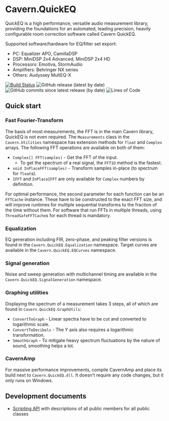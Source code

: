 # Cavern.QuickEQ
QuickEQ is a high performance, versatile audio measurement library, providing
the foundations for an automated, leading precision, heavily configurable
room correction software called Cavern QuickEQ.

Supported software/hardware for EQ/filter set export:
* PC: Equalizer APO, CamillaDSP
* DSP: MiniDSP 2x4 Advanced, MiniDSP 2x4 HD
* Processors: Emotiva, StormAudio
* Amplifiers: Behringer NX series
* Others: Audyssey MultEQ-X

[![Build Status](https://api.travis-ci.com/VoidXH/Cavern.svg?branch=master)](https://app.travis-ci.com/VoidXH/Cavern)
![GitHub release (latest by date)](https://img.shields.io/github/v/release/VoidXH/Cavern)
![GitHub commits since latest release (by date)](https://img.shields.io/github/commits-since/VoidXH/Cavern/latest)
![Lines of Code](https://img.shields.io/tokei/lines/github/VoidXH/Cavern "Lines of Code")

## Quick start
### Fast Fourier-Transform
The basis of most measurements, the FFT is in the main Cavern library, QuickEQ
is not even required. The `Measurements` class in the `Cavern.Utilities`
namespace has extension methods for `float` and `Complex` arrays. The following
FFT operations are available on both of them:
* `Complex[] FFT(samples)` - Get the FFT of the input.
  * To get the spectrum of a real signal, the `FFT1D` method is the fastest.
* `void InPlaceFFT(samples)` - Transform samples in-place (to spectrum for `float`s).
* `IFFT` and `InPlaceIFFT` are only available for `Complex` numbers by definition.

For optimal performance, the second parameter for each function can be an
`FFTCache` instance. These have to be constructed to the exact FFT size, and
will improve runtimes for multiple sequential transforms to the fraction of the
time without them. For software that run FFTs in multiple threads, using
`ThreadSafeFFTCache`s for each thread is mandatory.

### Equalization
EQ generation including FIR, zero-phase, and peaking filter versions is found in
the `Cavern.QuickEQ.Equalization` namespace. Target curves are available in the
`Cavern.QuickEQ.EQCurves` namespace.

### Signal generation
Noise and sweep generation with multichannel timing are available in the
`Cavern.QuickEQ.SignalGeneration` namespace.

### Graphing utilities
Displaying the spectrum of a measurement takes 3 steps, all of which are found
in `Cavern.QuickEQ.GraphUtils`:
* `ConvertToGraph` - Linear spectra have to be cut and converted to logarithmic scale.
* `ConvertToDecibels` - The Y axis also requires a logarithmic transformation.
* `SmoothGraph` - To mitigate heavy spectrum fluctuations by the nature of sound, smoothing helps a lot.

### CavernAmp
For massive performance improvements, compile CavernAmp and place its build next
to `Cavern.QuickEQ.dll`. It doesn't require any code changes, but it only runs
on Windows.

## Development documents
* [Scripting API](http://cavern.sbence.hu/cavern/doc.php?if=api/index) with descriptions of all public members for all public classes
